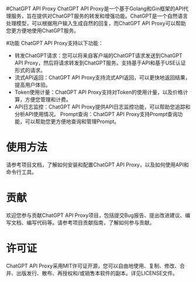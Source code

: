 #ChatGPT API Proxy
ChatGPT API Proxy是一个基于Golang和Gin框架的API代理服务，旨在提供对ChatGPT服务的转发和增强功能。ChatGPT是一个自然语言处理模型，可以根据用户输入生成自然的回复，而ChatGPT API Proxy可以帮助您更方便地使用ChatGPT服务。

#功能
ChatGPT API Proxy支持以下功能：

- 转发ChatGPT请求：您可以将来自客户端的ChatGPT请求发送到ChatGPT API Proxy，然后将请求转发到ChatGPT服务。支持基于API和基于USE认证形式的请求。
- 流式API返回：ChatGPT API Proxy支持流式API返回，可以更快地返回结果，提高用户体验。
- Token使用计量：ChatGPT API Proxy支持对Token的使用计量，以及价格计算，方便您管理和计费。
- API日志监控：ChatGPT API Proxy提供API日志监控功能，可以帮助您追踪和分析API使用情况。
Prompt查询：ChatGPT API Proxy支持Prompt查询功能，可以帮助您更方便地查询和管理Prompt。
# 使用方法
请参考项目文档，了解如何安装和配置ChatGPT API Proxy，以及如何使用API和命令行工具。

# 贡献
欢迎您参与贡献ChatGPT API Proxy项目，包括提交Bug报告、提出改进建议、编写文档、编写代码等。请参考项目贡献指南，了解如何参与贡献。

# 许可证
ChatGPT API Proxy采用MIT许可证开源，您可以自由地使用、复制、修改、合并、出版发行、散布、再授权和/或销售本软件的副本。详见LICENSE文件。